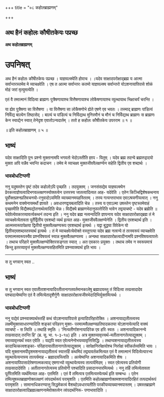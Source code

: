 +++
title = "०८ कहोलब्राह्मणम्"

+++


## अथ हैनं कहोलः कौषीतकेयः पप्रच्छ

**अथ कहोलब्राह्मणम्**

# **उपनिषत्**

अथ हैनं कहोलः कौषीतकेयः पप्रच्छ । याज्ञवल्क्येति होवाच । ।यदेव साक्षादपरोक्षाद्ब्रह्म य आत्मा सर्वान्तरस्तमेव मे व्याचक्ष्वेति । एष त आत्मा सर्वान्तरः कतमो याज्ञवल्क्य सर्वान्तरो योऽशनायापिपासे शोकं मोहं जरां मृत्युमत्येति ।

एतं वै तमात्मानं विदित्वा ब्राह्मणः पुत्रैषणायाश्च वित्तैषणायाश्च लोकैषणायाश्च व्युत्थायाथ भिक्षाचर्यं चरन्ति ।

या ह्येव पुत्रैषणा सा वित्तैषणा । या वित्तैषणा सा लोकैषणोभे ह्येते एषणे एव भवतः । तस्माद् ब्राह्मणः पांडित्यं निर्विद्य बाल्येन तिष्ठासेद् । बाल्यं च पांडित्यं च निर्विद्याथ मुनिरमौनं च मौनं च निर्विद्याथ ब्राह्मणः स ब्राह्मणः केन स्याद्येन स्यात् तेनेदृश एवातोऽन्यदार्तम् । ततो ह कहोलः कौषीतकेय उपरराम ॥ १ ॥

॥ इति कहोलब्राह्मणम् ॥ ५ ॥

## **भाष्यं**

यदेव साक्षादिति पुनः प्रश्नो मुक्तानामपि भगवतो भेदोऽस्तीति ज्ञाप - यितुम् । यदेव ब्रह्म तदन्ये ब्रह्मरुद्रादयो मुक्ता अपि यन्नैव भवन्ति कदाचन । तमेव मे व्याचक्ष्व मुक्तजीववैलक्षण्येन सहेति द्वितीय एव शब्दार्थः ।

### **भावबोधटिप्पणी**

ननु यदुषस्तेन पृष्टं तदेव कहोलोऽपि पृच्छति । तदयुक्तम् । जनसंसद्येव याज्ञवल्क्येन प्रेरकत्वाज्ञेयत्वादिभगवल्लक्षणस्योक्तत्वेन उत्तरस्य जातत्वादित्यत आह- यदेवेति । एतेन किञ्चिद्विशेषकथनाय पूर्वोक्तप्रश्नप्रतिवचनयो-रनुवादोऽयमिति व्याख्यानमपहस्तितम् । तस्य गत्यन्तराभाव एवाऽश्रयणीयत्वात् । ननु कथमनेन वाक्येनायमर्थो ज्ञायते । अवधारणद्वयबलादिति चेन्न । तस्य य एवाऽत्मा उषस्तेन पृष्टस्तमेवाहं पृच्छामीति विद्यैक्यद्योतनार्थत्वादिति चेन्नः। विद्यैक्ये ब्राह्मणभेदानुपपत्तेरिति भावेन तद्वयाचष्टे - यदेव ब्रह्मेति ॥ यदेवेत्येवकारव्यावर्त्यकथनं तदन्य इति । ननु यदेव ब्रह्म नत्वन्यदिति ज्ञापनाय यदेव साक्षादपरोक्षाद्ब्रह्म तं मे व्याचक्ष्वेत्येतावता पूर्तेर्द्वितीय एवशब्दो व्यर्थ इत्यत आह- मुक्तजीववैलक्षण्येनेति । द्वितीय एवशब्दार्थ इति । आत्मस्वरूपापेक्षया द्वितीयो मुक्तवैलक्षण्यरूप एवशब्दार्थ इत्यर्थः । यद्वा बुद्ध्या विवेकेन यो द्वितीयएवशब्दस्तस्यार्थ इत्यर्थः । तं मे व्याचक्ष्वेत्येवोक्ते वस्तुगत्या यदेव ब्रह्म नत्वन्ये तं तत्स्वरूपं व्याचक्ष्वेति परमात्मस्वरूपस्यैव प्रश्नविषयत्वं स्यान्न मुक्तवैलक्षण्यस्य । अन्यथा साक्षादपरोक्षत्वादीनामपि प्रश्नविषयत्वापत्तेः । तथाच परिहारे मुक्तवैलक्षण्योक्तिरसङ्गता स्यात् । अत एवकारः प्रयुक्तः । तथाच तमेव न स्वरूपमात्रं किन्तु इतरव्यावृत्तं मुक्तवैलक्षण्यसहितमिति प्रश्नवाक्यार्थ इति भावः ।

------------------------------------------------------------------------

स तु भगवान् स्वत ..

## **भाष्यं**

स तु भगवान् स्वत एवातीताशनायादिरतीतानागतवर्तमानकालेषु ब्रह्मादयस्तु तं विदित्वा तत्प्रसादादेव पश्चादत्येष्यन्ति एतं वै तमित्येतादृशैर्गुणैः साक्षादपरोक्षत्वजीवभेदादिभिर्युक्तमित्यर्थः ।

### **भावबोधटिप्पणी**

ननु यद्येवं प्रश्नवाक्यार्थस्तर्हि कथं योऽशनायापिपासे इत्यादिपरिहारोक्तिः । अशनायाद्यतीतत्वस्य लक्ष्मीमुक्तसाधारण्यादिति शङ्कां परिहरन् मुक्त- परमात्मवैलक्षण्यप्रतिपादकतया योऽशनायेत्यादि वाक्यं व्याचष्टे - स त्विति ॥ तथाहि स्मृतिः । 'नित्यतीर्णाशनायादिरेक एव हरिः स्वतः । अशनायादिकानन्ये तत्प्रसादात् तरन्ति हि' (ब्र. सू. भा. १-३-१४) इति । अत्र मुक्तव्यावृत्त्यर्थ-मतीतानागतेत्याद्युक्तम् । रमाव्यावृत्त्यर्थं स्वत एवेति । यद्यपि स्वत एवेत्यनेनोभयव्यावृत्तिसिद्धिः । तथाप्यशनायाद्यतीतत्वस्य कादाचित्कत्वशङ्का- परिहारायातीतानागतेत्याद्युक्तम् । सापेक्षनिरपेक्षयोश्च निरपेक्षं स्वीकर्तव्यमिति भावः । यदि मुक्तानामपीदृशमशनायाद्यतीतत्वं स्यात्तर्हि कथमिदं तद्व्यावर्तकमित्यत एतं वै तमात्मानं विदित्वेत्यारभ्य व्युत्थायेत्यन्तस्य तात्पर्यमाह - ब्रह्मादयस्त्विति । अत्येष्यन्ति अशनायादिकमिति शेषः । अशनायापिपासादेरेषणात्मकत्वाद् एषणाभ्यो व्युत्थायेत्यस्य तात्पर्यमिदम् । स्वत एवेत्यस्य प्रतियोगी तत्प्रसादादेवेति । अतीतानागतेत्यस्य प्रतियोगी पश्चादिति प्रसादानन्तरमित्यर्थः । ननु तर्हि तमित्येतावता पूर्तेरेतमिति व्यर्थमित्यत आह- एतमिति । एतं वै तमित्यत्र एतमित्यस्येत्यर्थ इति सम्बन्धः । एतेन तमित्युषस्तब्राह्मणोक्तलक्षणं त्वंपदार्थरूपं परामृशति । एतमिति कहोलब्राह्मणोक्तमशनायादिरहितं तत्पदार्थरूपं परामृशति । सामानाधिकरण्यात्तु सिद्धमेकत्वं वैशब्दोऽवधारयतीति परकीयव्याख्यानमपास्तम् । उषस्तब्राह्मणे साक्षादपरोक्षत्वादिब्रह्मलक्षणनामेवोक्तत्वेन त्वंपदार्थनिरू- पणाभावादिति ।  
  

